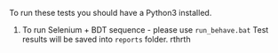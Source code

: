 To run these tests you should have a Python3 installed.

1. To run Selenium + BDT sequence -  please use `run_behave.bat`
Test results will be saved into `reports` folder. rthrth